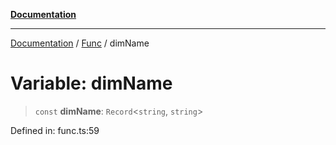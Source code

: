 [**Documentation**](../../../README.md)

***

[Documentation](../../../globals.md) / [Func](../README.md) / dimName

# Variable: dimName

> `const` **dimName**: `Record`\<`string`, `string`\>

Defined in: func.ts:59
